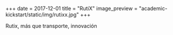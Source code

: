 +++
date = 2017-12-01
title = "RutiX"
image_preview = "academic-kickstart/static/img/rutixx.jpg"
+++


Rutix, más que transporte, innovación
